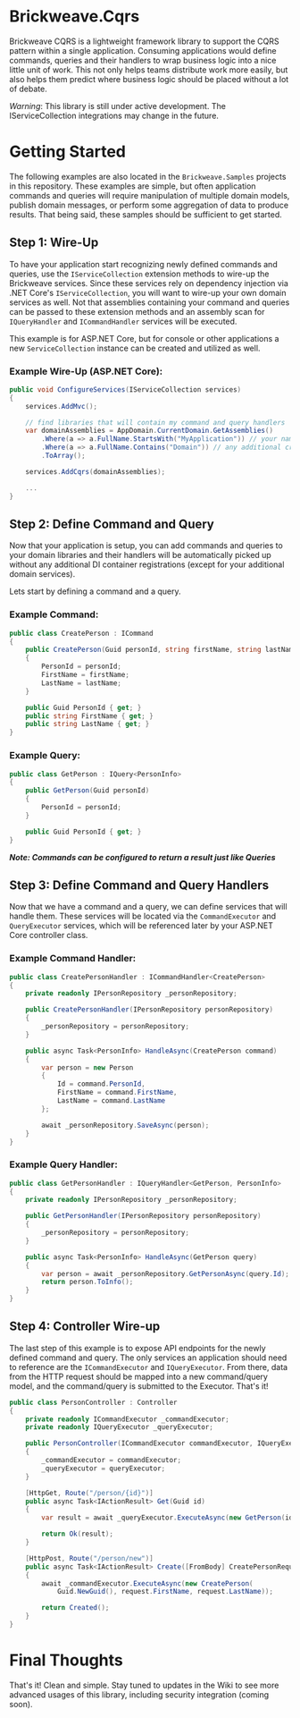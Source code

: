 # Brickweave.Cqrs

Brickweave CQRS is a lightweight framework library to support the CQRS pattern within a single application. Consuming applications would define commands, queries and their handlers to wrap business logic into a nice little unit of work. This not only helps teams distribute work more easily, but also helps them predict where business logic should be placed without a lot of debate.

*Warning*: This library is still under active development. The IServiceCollection integrations may change in the future.

# Getting Started

The following examples are also located in the `Brickweave.Samples` projects in this repository. These examples are simple, but often application commands and queries will require manipulation of multiple domain models, publish domain messages, or perform some aggregation of data to produce results. That being said, these samples should be sufficient to get started.

## Step 1: Wire-Up

To have your application start recognizing newly defined commands and queries, use the `IServiceCollection` extension methods to wire-up the Brickweave services. Since these services rely on dependency injection via .NET Core's `IServiceCollection`, you will want to wire-up your own domain services as well. Not that assemblies containing your command and queries can be passed to these extension methods and an assembly scan for `IQueryHandler` and `ICommandHandler` services will be executed.

This example is for ASP.NET Core, but for console or other applications a new `ServiceCollection` instance can be created and utilized as well.

### Example Wire-Up (ASP.NET Core):

``` csharp
public void ConfigureServices(IServiceCollection services)
{
    services.AddMvc();

    // find libraries that will contain my command and query handlers
    var domainAssemblies = AppDomain.CurrentDomain.GetAssemblies()
        .Where(a => a.FullName.StartsWith("MyApplication")) // your namespace prefix
        .Where(a => a.FullName.Contains("Domain")) // any additional criteria to isolate your domain libraries
        .ToArray();

    services.AddCqrs(domainAssemblies);

    ...
}

```

## Step 2: Define Command and Query

Now that your application is setup, you can add commands and queries to your domain libraries and their handlers will be automatically picked up without any additional DI container registrations (except for your additional domain services).

Lets start by defining a command and a query.

### Example Command:

``` csharp
public class CreatePerson : ICommand
{
    public CreatePerson(Guid personId, string firstName, string lastName)
    {
        PersonId = personId;
        FirstName = firstName;
        LastName = lastName;
    }

    public Guid PersonId { get; }
    public string FirstName { get; }
    public string LastName { get; }
}
```

### Example Query:

``` csharp
public class GetPerson : IQuery<PersonInfo>
{
    public GetPerson(Guid personId)
    {
        PersonId = personId;
    }

    public Guid PersonId { get; }
}
```

***Note: Commands can be configured to return a result just like Queries***

## Step 3: Define Command and Query Handlers

Now that we have a command and a query, we can define services that will handle them. These services will be located via the `CommandExecutor` and `QueryExecutor` services, which will be referenced later by your ASP.NET Core controller class.

### Example Command Handler:

``` csharp
public class CreatePersonHandler : ICommandHandler<CreatePerson>
{
    private readonly IPersonRepository _personRepository;

    public CreatePersonHandler(IPersonRepository personRepository)
    {
        _personRepository = personRepository;
    }

    public async Task<PersonInfo> HandleAsync(CreatePerson command)
    {
        var person = new Person
        {
            Id = command.PersonId,
            FirstName = command.FirstName,
            LastName = command.LastName
        };

        await _personRepository.SaveAsync(person);
    }
}
```

### Example Query Handler:

``` csharp
public class GetPersonHandler : IQueryHandler<GetPerson, PersonInfo>
{
    private readonly IPersonRepository _personRepository;

    public GetPersonHandler(IPersonRepository personRepository)
    {
        _personRepository = personRepository;
    }

    public async Task<PersonInfo> HandleAsync(GetPerson query)
    {
        var person = await _personRepository.GetPersonAsync(query.Id);
        return person.ToInfo();
    }
}
```

## Step 4: Controller Wire-up

The last step of this example is to expose API endpoints for the newly defined command and query. The only services an application should need to reference are the `ICommandExecutor` and `IQueryExecutor`. From there, data from the HTTP request should be mapped into a new command/query model, and the command/query is submitted to the Executor. That's it!

``` csharp
public class PersonController : Controller
{
    private readonly ICommandExecutor _commandExecutor;
    private readonly IQueryExecutor _queryExecutor;

    public PersonController(ICommandExecutor commandExecutor, IQueryExecutor queryExecutor)
    {
        _commandExecutor = commandExecutor;
        _queryExecutor = queryExecutor;
    }

    [HttpGet, Route("/person/{id}")]
    public async Task<IActionResult> Get(Guid id)
    {
        var result = await _queryExecutor.ExecuteAsync(new GetPerson(id));

        return Ok(result);
    }

    [HttpPost, Route("/person/new")]
    public async Task<IActionResult> Create([FromBody] CreatePersonRequest request)
    {
        await _commandExecutor.ExecuteAsync(new CreatePerson(
            Guid.NewGuid(), request.FirstName, request.LastName));

        return Created();
    }
}
```

# Final Thoughts

That's it! Clean and simple. Stay tuned to updates in the Wiki to see more advanced usages of this library, including security integration (coming soon).